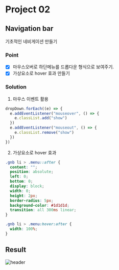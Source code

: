 # Project 02

## Navigation bar

기초적인 네비게이션 만들기

### Point

- [x] 마우스오버로 하단메뉴를 드롭다운 형식으로 보여주기.
- [x] 가상요소로 hover 효과 만들기

### Solution

1. 마우스 이벤트 활용

```js
dropDown.forEach((e) => {
  e.addEventListener("mouseover", () => {
    e.classList.add("show")
  })
  e.addEventListener("mouseout", () => {
    e.classList.remove("show")
  })
})
```

2. 가상요소로 hover 효과

```css
.gnb li > .menu::after {
  content: "";
  position: absolute;
  left: 0;
  bottom: 0;
  display: block;
  width: 0;
  height: 2px;
  border-radius: 5px;
  background-color: #1d1d1d;
  transition: all 300ms linear;
}

.gnb li > .menu:hover:after {
  width: 100%;
}
```

## Result

![header](https://user-images.githubusercontent.com/68719427/107333959-7b1f9380-6af9-11eb-9ea7-26156fe6ad65.gif)
